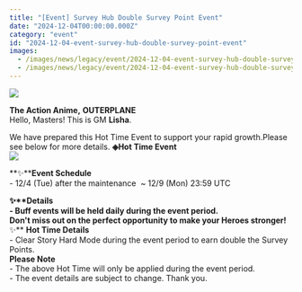 ```yaml
---
title: "[Event] Survey Hub Double Survey Point Event"
date: "2024-12-04T00:00:00.000Z"
category: "event"
id: "2024-12-04-event-survey-hub-double-survey-point-event"
images:
  - /images/news/legacy/event/2024-12-04-event-survey-hub-double-survey-point-event/dd90a5e5414246bb8ce3019165a7813a.webp
  - /images/news/legacy/event/2024-12-04-event-survey-hub-double-survey-point-event/4aeba603ee2d4ace8a3868642da99f1d.webp
---
```


![](/images/news/legacy/event/2024-12-04-event-survey-hub-double-survey-point-event/dd90a5e5414246bb8ce3019165a7813a.webp)  

**The Action Anime,** **OUTERPLANE**  
Hello, Masters! This is GM **Lisha**.  
  
We have prepared this Hot Time Event to support your rapid growth.Please see below for more details. **◈Hot Time Event**  
![](/images/news/legacy/event/2024-12-04-event-survey-hub-double-survey-point-event/4aeba603ee2d4ace8a3868642da99f1d.webp)  
  
**✨****Event Schedule**  
\- 12/4 (Tue) after the maintenance  ~ 12/9 (Mon) 23:59 UTC

  
**✨****Details**  
\- Buff events will be held daily during the event period.  
Don't miss out on the perfect opportunity to make your Heroes stronger!**✨** **Hot Time Details**  
\- Clear Story Hard Mode during the event period to earn double the Survey Points.  
**Please Note**  
\- The above Hot Time will only be applied during the event period.  
\- The event details are subject to change. Thank you.
